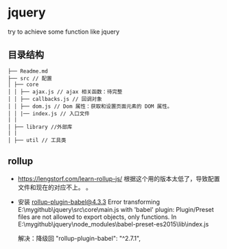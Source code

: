 # jquery

try to achieve some function like jquery

## 目录结构

```
├── Readme.md
├── src // 配置  
│ ├── core  
│ │ ├── ajax.js // ajax 相关函数：待完整  
│ │ ├── callbacks.js // 回调对象  
│ │ ├── dom.js // Dom 属性：获取和设置页面元素的 DOM 属性。  
│ │ |── index.js // 入口文件  
| |  
│ ├── library //外部库  
| |  
│ ├── util // 工具类
```

## rollup

- https://lengstorf.com/learn-rollup-js/ 根据这个用的版本太低了，导致配置文件和现在的对应不上。
  。

- 安装 rollup-plugin-babel@4.3.3
  Error transforming E:\mygithub\jquery\src\core\main.js with 'babel' plugin: Plugin/Preset files are not allowed to export objects, only functions. In E:\mygithub\jquery\node_modules\babel-preset-es2015\lib\index.js

  解决：降级回 "rollup-plugin-babel": "^2.7.1",
